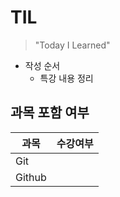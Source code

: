 # TIL

> "Today I Learned"





- 작성 순서
  - 특강 내용 정리



## 과목 포함 여부

| 과목   | 수강여부 |
| ------ | -------- |
| Git    |    |
| Github |    |